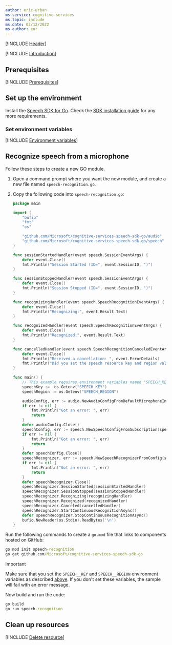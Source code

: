 ```yaml
---
author: eric-urban
ms.service: cognitive-services
ms.topic: include
ms.date: 02/12/2022
ms.author: eur
---
```


[!INCLUDE [Header](../../common/go.md)]

[!INCLUDE [Introduction](intro.md)]

## Prerequisites

[!INCLUDE [Prerequisites](../../common/azure-prerequisites.md)]

## Set up the environment

Install the [Speech SDK for Go](../../../quickstarts/setup-platform.md?pivots=programming-language-go&tabs=dotnet%252cwindows%252cjre%252cbrowser). Check the [SDK installation guide](../../../quickstarts/setup-platform.md?pivots=programming-language-go) for any more requirements.

### Set environment variables

[!INCLUDE [Environment variables](../../common/environment-variables.md)]

## Recognize speech from a microphone

Follow these steps to create a new GO module.

1. Open a command prompt where you want the new module, and create a new file named `speech-recognition.go`.
1. Copy the following code into `speech-recognition.go`:

    ```go
    package main

    import (
        "bufio"
        "fmt"
        "os"

        "github.com/Microsoft/cognitive-services-speech-sdk-go/audio"
        "github.com/Microsoft/cognitive-services-speech-sdk-go/speech"
    )

    func sessionStartedHandler(event speech.SessionEventArgs) {
        defer event.Close()
        fmt.Println("Session Started (ID=", event.SessionID, ")")
    }

    func sessionStoppedHandler(event speech.SessionEventArgs) {
        defer event.Close()
        fmt.Println("Session Stopped (ID=", event.SessionID, ")")
    }

    func recognizingHandler(event speech.SpeechRecognitionEventArgs) {
        defer event.Close()
        fmt.Println("Recognizing:", event.Result.Text)
    }

    func recognizedHandler(event speech.SpeechRecognitionEventArgs) {
        defer event.Close()
        fmt.Println("Recognized:", event.Result.Text)
    }

    func cancelledHandler(event speech.SpeechRecognitionCanceledEventArgs) {
        defer event.Close()
        fmt.Println("Received a cancellation: ", event.ErrorDetails)
        fmt.Println("Did you set the speech resource key and region values?")
    }

    func main() {
        // This example requires environment variables named "SPEECH_KEY" and "SPEECH_REGION"
        speechKey :=  os.Getenv("SPEECH_KEY")
        speechRegion := os.Getenv("SPEECH_REGION")

        audioConfig, err := audio.NewAudioConfigFromDefaultMicrophoneInput()
        if err != nil {
            fmt.Println("Got an error: ", err)
            return
        }
        defer audioConfig.Close()
        speechConfig, err := speech.NewSpeechConfigFromSubscription(speechKey, speechRegion)
        if err != nil {
            fmt.Println("Got an error: ", err)
            return
        }
        defer speechConfig.Close()
        speechRecognizer, err := speech.NewSpeechRecognizerFromConfig(speechConfig, audioConfig)
        if err != nil {
            fmt.Println("Got an error: ", err)
            return
        }
        defer speechRecognizer.Close()
        speechRecognizer.SessionStarted(sessionStartedHandler)
        speechRecognizer.SessionStopped(sessionStoppedHandler)
        speechRecognizer.Recognizing(recognizingHandler)
        speechRecognizer.Recognized(recognizedHandler)
        speechRecognizer.Canceled(cancelledHandler)
        speechRecognizer.StartContinuousRecognitionAsync()
        defer speechRecognizer.StopContinuousRecognitionAsync()
        bufio.NewReader(os.Stdin).ReadBytes('\n')
    }
    ```

Run the following commands to create a `go.mod` file that links to components hosted on GitHub:

```cmd
go mod init speech-recognition
go get github.com/Microsoft/cognitive-services-speech-sdk-go
```

> [!IMPORTANT]
> Make sure that you set the `SPEECH__KEY` and `SPEECH__REGION` environment variables as described [above](#set-environment-variables). If you don't set these variables, the sample will fail with an error message.

Now build and run the code:

```cmd
go build
go run speech-recognition
```

## Clean up resources

[!INCLUDE [Delete resource](../../common/delete-resource.md)]

